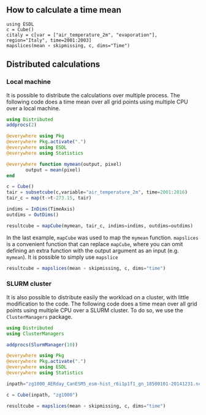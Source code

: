 ## How to calculate a time mean

````@jldoctest
using ESDL
c = Cube()
citaly = c[var = ["air_temperature_2m", "evaporation"], region="Italy", time=2001:2003]
mapslices(mean ∘ skipmissing, c, dims="Time")
````

## Distributed calculations

### Local machine

It is possible to distribute the calculations over multiple process. The following code does a time mean over all grid points using multiple CPU over a local machine.

````julia
using Distributed
addprocs(2)

@everywhere using Pkg
@everywhere Pkg.activate(".")
@everywhere using ESDL
@everywhere using Statistics

@everywhere function mymean(output, pixel)
       output = mean(pixel)
end

c = Cube()
tair = subsetcube(c,variable="air_temperature_2m", time=2001:2016)
tair_c = map(t->t-273.15, tair)

indims = InDims(TimeAxis)
outdims = OutDims()

resultcube = mapCube(mymean, tair_c, indims=indims, outdims=outdims)
````

In the last example, `mapCube` was used to map the `mymean` function. `mapslices` is a convenient function that can replace `mapCube`, where you can omit defining an extra function with the output argument as an input (e.g. `mymean`). It is possible to simply use `mapslice`

```julia
resultcube = mapslices(mean ∘ skipmissing, c, dims="time")
```

### SLURM cluster

It is also possible to distribute easily the workload on a cluster, with little modification to the code. The following code does a time mean over all grid points using multiple CPU over a SLURM cluster. To do so, we use the `ClusterManagers` package.

```julia
using Distributed
using ClusterManagers

addprocs(SlurmManager(10))

@everywhere using Pkg
@everywhere Pkg.activate(".")
@everywhere using ESDL
@everywhere using Statistics

inpath="zg1000_AERday_CanESM5_esm-hist_r6i1p1f1_gn_18500101-20141231.nc"

c = Cube(inpath, "zg1000")

resultcube = mapslices(mean ∘ skipmissing, c, dims="time")
```
